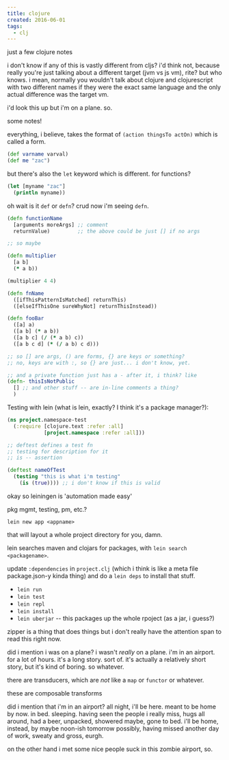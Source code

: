 ```yaml
---
title: clojure
created: 2016-06-01
tags:
  - clj
---
```


just a few clojure notes

i don't know if any of this is vastly different from cljs? i'd think not,
because really you're just talking about a different target (jvm vs js vm), rite?
but who knows. i mean, normally you wouldn't talk about clojure and clojurescript
with two different names if they were the exact same language and the only actual
difference was the target vm.

i'd look this up but i'm on a plane. so.

some notes!

everything, i believe, takes the format of `(action thingsTo actOn)`
which is called a form.

```clojure
(def varname varval)
(def me "zac")
```

but there's also the `let` keyword which is different. for functions?
```clojure
(let [myname "zac"]
  (println myname))
```

oh wait is it `def` or `defn`? crud now i'm seeing `defn`.

```clojure
(defn functionName
  [arguments moreArgs] ;; comment
  returnValue)         ;; the above could be just [] if no args

;; so maybe

(defn multiplier
  [a b]
  (* a b))

(multiplier 4 4)

(defn fnName
  ([ifThisPatternIsMatched] returnThis)
  ([elseIfThisOne sureWhyNot] returnThisInstead))

(defn fooBar
  ([a] a)
  ([a b] (* a b))
  ([a b c] (/ (* a b) c))
  ([a b c d] (* (/ a b) c d)))

;; so [] are args, () are forms, {} are keys or something?
;; no, keys are with :, so {} are just... i don't know, yet.

;; and a private function just has a - after it, i think? like
(defn- thisIsNotPublic
  [] ;; and other stuff -- are in-line comments a thing?
  )
```

Testing with lein (what is lein, exactly? I think it's a package manager?):

```clojure
(ns project.namespace-test
  (:require [clojure.text :refer :all]
            [project.namespace :refer :all]))

;; deftest defines a test fn
;; testing for description for it
;; is -- assertion

(deftest nameOfTest
  (testing "this is what i'm testing"
    (is (true)))) ;; i don't know if this is valid
```

okay so leiningen is 'automation made easy'

pkg mgmt, testing, pm, etc.?

`lein new app <appname>`

that will layout a whole project directory for you, damn.

lein searches maven and clojars for packages, with `lein search <packagename>`.

update `:dependencies` in `project.clj` (which i think is like a meta file
package.json-y kinda thing) and do a `lein deps` to install that stuff.

* `lein run`
* `lein test`
* `lein repl`
* `lein install`
* `lein uberjar` -- this packages up the whole rpoject (as a jar, i guess?)

zipper is a thing that does things but i don't really have the
attention span to read this right now.

did i mention i was on a plane? i wasn't _really_ on a plane. i'm in an airport.
for a lot of hours. it's a long story. sort of. it's actually a relatively short
story, but it's kind of boring. so whatever.

there are transducers, which are _not_ like a `map` or `functor` or whatever.

these are composable transforms

did i mention that i'm in an airport? all night, i'll be here.
meant to be home by now. in bed. sleeping. having seen the people i really miss,
hugs all around, had a beer, unpacked, showered maybe, gone to bed.
i'll be home, instead, by maybe noon-ish tomorrow possibly, having missed
another day of work, sweaty and gross, eurgh.

on the other hand i met some nice people suck in this zombie airport, so.

